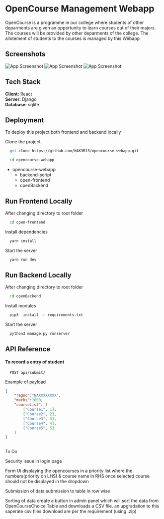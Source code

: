 
# OpenCourse Management Webapp
OpenCourse is a programme in our college where students of other deparments are given an oppertunity to learn courses out of their majors. The courses will be provided by other deparments of the college. The allotement of students to the courses is managed by this Webapp  



## Screenshots

![App Screenshot](./doc/s1.png)
![App Screenshot](./doc/s2.png)
![App Screenshot](./doc/s3.png)


## Tech Stack

**Client:** React \
**Server:** Django \
**Database:** sqlite




## Deployment

To deploy this project both frontend and backend locally

Clone the project
```bash
  git clone https://github.com/H4K3R13/opencourse-webapp.git
```
```bash
  cd opencourse-webapp
```

- opencourse-webapp
    - backend-script
    - open-frontend
    - openBackend

## Run Frontend Locally

After changing directory to root folder


```bash
  cd open-frontend
```

Install dependencies

```bash
  yarn install
```

Start the server

```bash
  yarn run dev
```

## Run Backend Locally

After changing directory to root folder


```bash
  cd openBackend
```

Install modules

```bash
  pip3  install -r requirements.txt 
```

Start the server

```bash
  python3 manage.py runserver
```
## API Reference

#### To record a entry of student

```http
  POST api/submit/
```
Example of payload

```json
{   
    "regno":"NAXXXXXXXX",
    "marks":1000,
    "courseList": [
        ["Course1", 1],
        ["Course2", 2],
        ["Course3", 3],
        ["Course4", 4],
        ["Course5", 5]
    ]
}
  
```

To Do

Security issue in login page

Form Ui
  displaying the opencourses in a priority list where the numbers(priority on LHS) & course name in RHS
  once selected course should not be displayed in the dropdown

Submission of data
    submission to table in row wise

Sorting of data
    create a button in admin panel which will sort the data from OpenCourseChoice Table and downloads a CSV file.
      an upgradation to this saperate csv files download are per the requirement (using .zip)


